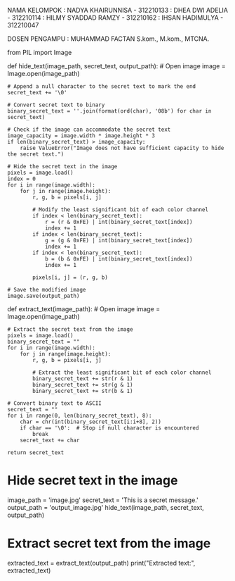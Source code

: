 NAMA KELOMPOK : NADYA KHAIRUNNISA - 312210133
              : DHEA DWI ADELIA - 312210114
              : HILMY SYADDAD RAMZY - 312210162
              : IHSAN HADIMULYA - 312210047

DOSEN PENGAMPU : MUHAMMAD FACTAN S.kom., M.kom., MTCNA.











from PIL import Image

def hide_text(image_path, secret_text, output_path):
    # Open image
    image = Image.open(image_path)
    
    # Append a null character to the secret text to mark the end
    secret_text += '\0'
    
    # Convert secret text to binary
    binary_secret_text = ''.join(format(ord(char), '08b') for char in secret_text)
    
    # Check if the image can accommodate the secret text
    image_capacity = image.width * image.height * 3
    if len(binary_secret_text) > image_capacity:
        raise ValueError("Image does not have sufficient capacity to hide the secret text.")
    
    # Hide the secret text in the image
    pixels = image.load()
    index = 0
    for i in range(image.width):
        for j in range(image.height):
            r, g, b = pixels[i, j]
            
            # Modify the least significant bit of each color channel
            if index < len(binary_secret_text):
                r = (r & 0xFE) | int(binary_secret_text[index])
                index += 1
            if index < len(binary_secret_text):
                g = (g & 0xFE) | int(binary_secret_text[index])
                index += 1
            if index < len(binary_secret_text):
                b = (b & 0xFE) | int(binary_secret_text[index])
                index += 1
            
            pixels[i, j] = (r, g, b)
    
    # Save the modified image
    image.save(output_path)

def extract_text(image_path):
    # Open image
    image = Image.open(image_path)
    
    # Extract the secret text from the image
    pixels = image.load()
    binary_secret_text = ""
    for i in range(image.width):
        for j in range(image.height):
            r, g, b = pixels[i, j]
            
            # Extract the least significant bit of each color channel
            binary_secret_text += str(r & 1)
            binary_secret_text += str(g & 1)
            binary_secret_text += str(b & 1)
    
    # Convert binary text to ASCII
    secret_text = ""
    for i in range(0, len(binary_secret_text), 8):
        char = chr(int(binary_secret_text[i:i+8], 2))
        if char == '\0':  # Stop if null character is encountered
            break
        secret_text += char
    
    return secret_text

# Hide secret text in the image
image_path = 'image.jpg'
secret_text = 'This is a secret message.'
output_path = 'output_image.jpg'
hide_text(image_path, secret_text, output_path)

# Extract secret text from the image
extracted_text = extract_text(output_path)
print("Extracted text:", extracted_text)
